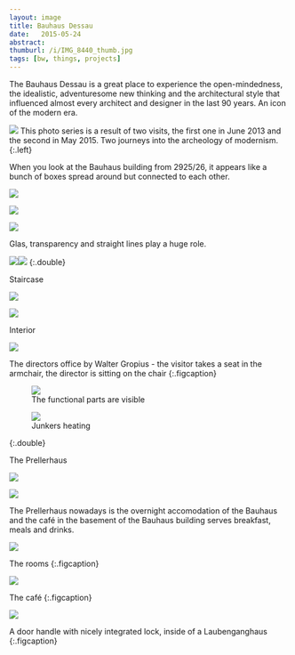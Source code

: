 ```yaml
---
layout: image
title: Bauhaus Dessau
date:   2015-05-24
abstract: 
thumburl: /i/IMG_8440_thumb.jpg
tags: [bw, things, projects]
---
```

The Bauhaus Dessau is a great place to experience the open-mindedness, the idealistic, adventuresome new thinking and the architectural style that influenced almost every architect and designer in the last 90 years. An icon of the modern era.

![](/i/IMG_8503.jpg)
This photo series is a result of two visits, the first one in June 2013 and the second in May 2015. Two journeys into the archeology of modernism. 
{:.left}

When you look at the Bauhaus building from 2925/26, it appears like a bunch of boxes spread around but connected to each other.

![](/i/IMG_8405.jpg)

![](/i/IMG_8428.jpg)

![](/i/IMG_8488.jpg)

Glas, transparency and straight lines play a huge role. 

![](/i/IMG_8440.jpg)![](/i/IMG_8422.jpg)
{:.double}

Staircase

![](/i/IMG_8456.jpg)

![](/i/IMG_8445.jpg)

Interior

![]({{site.url}}/i/IMG_5848.jpg)

The directors office by Walter Gropius - the visitor takes a seat in the armchair, the director is sitting on the chair
{:.figcaption}

<div>
<figure>
<img src="{{site.url}}/i/IMG_5833.jpg" />
<figcaption>
The functional parts are visible
</figcaption>
</figure>
<figure>
<img src="{{site.url}}/i/IMG_5850.jpg" />
<figcaption>
Junkers heating
</figcaption>
</figure>
</div>
{:.double}

The Prellerhaus

![](/i/IMG_8411.jpg)

![](/i/IMG_8407.jpg) 

The Prellerhaus nowadays is the overnight accomodation of the Bauhaus and the café in the basement of the Bauhaus building serves breakfast, meals and drinks.

![](/i/IMG_8394.jpg) 

The rooms
{:.figcaption}

![](/i/IMG_8505.jpg)

The café
{:.figcaption}

![]({{site.url}}/i/IMG_5888.jpg)

A door handle with nicely integrated lock, inside of a Laubenganghaus
{:.figcaption}
